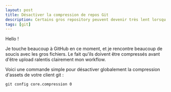 ```yaml
---
layout: post
title: Désactiver la compression de repos Git
description: Certains gros repository peuvent devenir très lent lorsqu'à chaque push on doit compresser les objets.
tags: [git]
---
```


Hello !

Je touche beaucoup à GitHub en ce moment, et je rencontre beaucoup de soucis avec les gros fichiers.
Le fait qu'ils doivent être compressés avant d'être upload ralentis clairement mon workflow.

Voici une commande simple pour désactiver globalement la compression d'assets de votre client git :

```
git config core.compression 0
```
